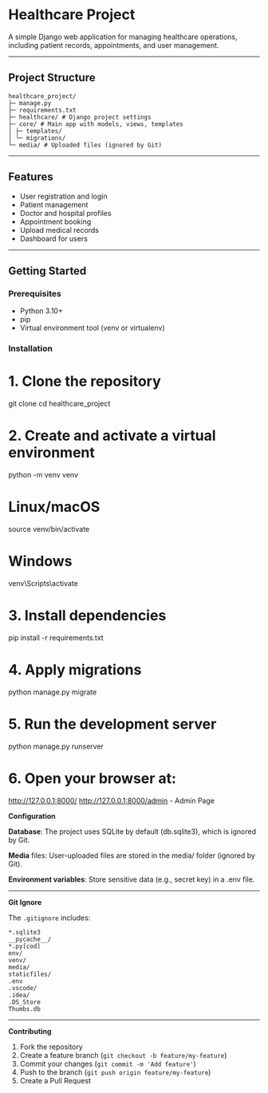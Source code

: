 # Healthcare Project

A simple Django web application for managing healthcare operations, including patient records, appointments, and user management.

---

## Project Structure
```
healthcare_project/
├─ manage.py
├─ requirements.txt
├─ healthcare/ # Django project settings
├─ core/ # Main app with models, views, templates
│ ├─ templates/
│ └─ migrations/
└─ media/ # Uploaded files (ignored by Git)
```

---

## Features

- User registration and login
- Patient management
- Doctor and hospital profiles
- Appointment booking
- Upload medical records
- Dashboard for users

---

## Getting Started

### Prerequisites

- Python 3.10+
- pip
- Virtual environment tool (venv or virtualenv)

### Installation

# 1. Clone the repository
git clone <your-repo-url>
cd healthcare_project

# 2. Create and activate a virtual environment
python -m venv venv
# Linux/macOS
source venv/bin/activate
# Windows
venv\Scripts\activate

# 3. Install dependencies
pip install -r requirements.txt

# 4. Apply migrations
python manage.py migrate

# 5. Run the development server
python manage.py runserver

# 6. Open your browser at:
http://127.0.0.1:8000/
http://127.0.0.1:8000/admin - Admin Page


**Configuration**

**Database**: The project uses SQLite by default (db.sqlite3), which is ignored by Git.

**Media** files: User-uploaded files are stored in the media/ folder (ignored by Git).

**Environment variables**: Store sensitive data (e.g., secret key) in a .env file.

---
**Git Ignore**

The `.gitignore` includes:

```
*.sqlite3
__pycache__/
*.py[cod]
env/
venv/
media/
staticfiles/
.env
.vscode/
.idea/
.DS_Store
Thumbs.db

```

---

**Contributing**
1. Fork the repository
2. Create a feature branch (`git checkout -b feature/my-feature`)
3. Commit your changes (`git commit -m 'Add feature'`)
4. Push to the branch (`git push origin feature/my-feature`)
5. Create a Pull Request
